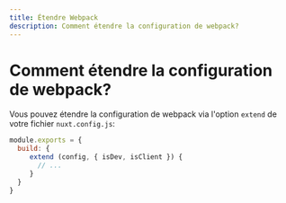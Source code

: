 ```yaml
---
title: Étendre Webpack
description: Comment étendre la configuration de webpack?
---
```


# Comment étendre la configuration de webpack?

Vous pouvez étendre la configuration de webpack via l'option `extend` de votre fichier `nuxt.config.js`:

```js
module.exports = {
  build: {
     extend (config, { isDev, isClient }) {
       // ...
     }
  }
}
```
